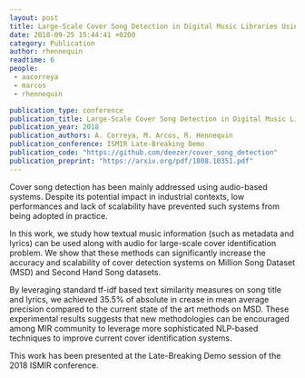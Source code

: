 ```yaml
---
layout: post
title: Large-Scale Cover Song Detection in Digital Music Libraries Using Metadata, Lyrics and Audio Features
date: 2018-09-25 15:44:41 +0200
category: Publication
author: rhennequin
readtime: 6
people:
 - aacorreya
 - marcos
 - rhennequin

publication_type: conference
publication_title: Large-Scale Cover Song Detection in Digital Music Libraries Using Metadata, Lyrics and Audio Features
publication_year: 2018
publication_authors: A. Correya, M. Arcos, R. Hennequin
publication_conference: ISMIR Late-Breaking Demo
publication_code: "https://github.com/deezer/cover_song_detection"
publication_preprint: "https://arxiv.org/pdf/1808.10351.pdf"
---
```


Cover song detection has been mainly addressed using
audio-based systems. Despite its potential impact in industrial contexts, low performances and lack of scalability
have prevented such systems from being adopted in practice.

In this work, we study how textual music information
(such as metadata and lyrics) can be used along with audio for large-scale cover identification problem. We show that these methods can significantly increase the accuracy and scalability of cover detection systems on Million Song
Dataset (MSD) and Second Hand Song datasets.

By leveraging standard tf-idf based text similarity measures on song title and lyrics, we achieved 35.5% of absolute in crease in mean average precision compared to the current state of the art methods on MSD. These experimental results suggests that new methodologies can be encouraged among MIR community to leverage more sophisticated
NLP-based techniques to improve current cover identification systems.


This work has been presented at the Late-Breaking Demo session of the 2018 ISMIR conference.